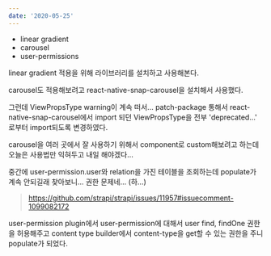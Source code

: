 ```yaml
---
date: '2020-05-25'
---
```


- linear gradient
- carousel
- user-permissions

linear gradient 적용을 위해 라이브러리를 설치하고 사용해본다.

carousel도 적용해보려고 react-native-snap-carousel을 설치해서 사용했다.

그런데 ViewPropsType warning이 계속 떠서... patch-package 통해서 react-native-snap-carousel에서 import 되던 ViewPropsType을 전부 'deprecated...' 로부터 import되도록 변경하였다.

carousel을 여러 곳에서 잘 사용하기 위해서 component로 custom해보려고 하는데 오늘은 사용법만 익혀두고 내일 해야겠다...

중간에 user-permission.user와 relation을 가진 테이블을 조회하는데 populate가 계속 안되길래 찾아보니... 권한 문제네...
(하...)

> https://github.com/strapi/strapi/issues/11957#issuecomment-1099082172

user-permission plugin에서 user-permission에 대해서 user find, findOne 권한을 허용해주고 content type builder에서 content-type을 get할 수 있는 권한을 주니 populate가 되었다.
